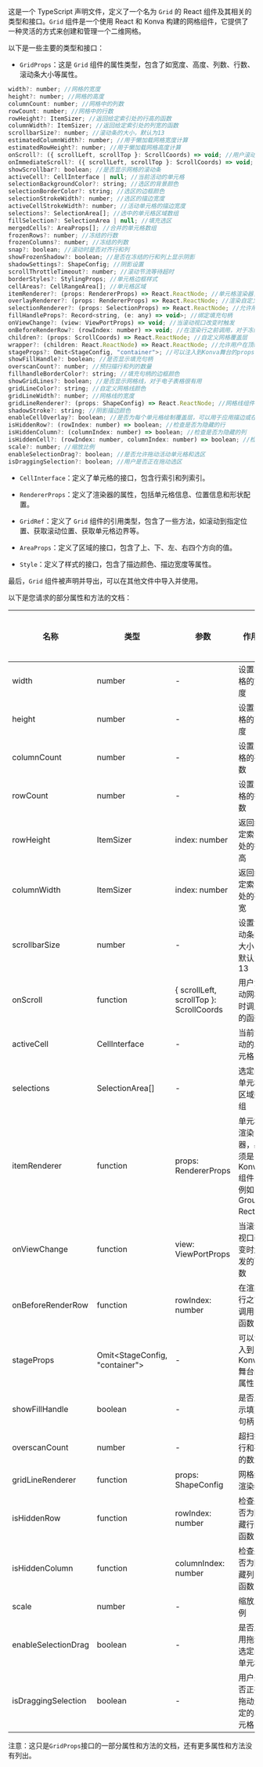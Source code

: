 这是一个 TypeScript 声明文件，定义了一个名为 `Grid` 的 React 组件及其相关的类型和接口。`Grid` 组件是一个使用 React 和 Konva 构建的网格组件，它提供了一种灵活的方式来创建和管理一个二维网格。

以下是一些主要的类型和接口：

- `GridProps`：这是 `Grid` 组件的属性类型，包含了如宽度、高度、列数、行数、滚动条大小等属性。
```jsx
width?: number; //网格的宽度
height?: number; //网格的高度
columnCount: number; //网格中的列数
rowCount: number; //网格中的行数
rowHeight?: ItemSizer; //返回给定索引处的行高的函数
columnWidth?: ItemSizer; //返回给定索引处的列宽的函数
scrollbarSize?: number; //滚动条的大小，默认为13
estimatedColumnWidth?: number; //用于懒加载网格宽度计算
estimatedRowHeight?: number; //用于懒加载网格高度计算
onScroll?: ({ scrollLeft, scrollTop }: ScrollCoords) => void; //用户滚动网格时的回调函数
onImmediateScroll?: ({ scrollLeft, scrollTop }: ScrollCoords) => void; //立即滚动时的回调函数
showScrollbar?: boolean; //是否显示网格的滚动条
activeCell?: CellInterface | null; //当前活动的单元格
selectionBackgroundColor?: string; //选区的背景颜色
selectionBorderColor?: string; //选区的边框颜色
selectionStrokeWidth?: number; //选区的描边宽度
activeCellStrokeWidth?: number; //活动单元格的描边宽度
selections?: SelectionArea[]; //选中的单元格区域数组
fillSelection?: SelectionArea | null; //填充选区
mergedCells?: AreaProps[]; //合并的单元格数组
frozenRows?: number; //冻结的行数
frozenColumns?: number; //冻结的列数
snap?: boolean; //滚动时是否对齐行和列
showFrozenShadow?: boolean; //是否在冻结的行和列上显示阴影
shadowSettings?: ShapeConfig; //阴影设置
scrollThrottleTimeout?: number; //滚动节流等待超时
borderStyles?: StylingProps; //单元格边框样式
cellAreas?: CellRangeArea[]; //单元格区域
itemRenderer?: (props: RendererProps) => React.ReactNode; //单元格渲染器，必须是一个Konva组件，例如Group，Rect等
overlayRenderer?: (props: RendererProps) => React.ReactNode; //渲染自定义覆盖层，如单元格顶部的描边
selectionRenderer?: (props: SelectionProps) => React.ReactNode; //允许用户自定义选中单元格的设计
fillHandleProps?: Record<string, (e: any) => void>; //绑定填充句柄
onViewChange?: (view: ViewPortProps) => void; //当滚动视口改变时触发
onBeforeRenderRow?: (rowIndex: number) => void; //在渲染行之前调用，对于冻结的单元格和合并的单元格会被调用
children?: (props: ScrollCoords) => React.ReactNode; //自定义网格覆盖层
wrapper?: (children: React.ReactNode) => React.ReactNode; //允许用户在顶级上下文中包装舞台子元素
stageProps?: Omit<StageConfig, "container">; //可以注入到Konva舞台的props
showFillHandle?: boolean; //是否显示填充句柄
overscanCount?: number; //预扫描行和列的数量
fillhandleBorderColor?: string; //填充句柄的边框颜色
showGridLines?: boolean; //是否显示网格线，对于电子表格很有用
gridLineColor?: string; //自定义网格线颜色
gridLineWidth?: number; //网格线的宽度
gridLineRenderer?: (props: ShapeConfig) => React.ReactNode; //网格线组件
shadowStroke?: string; //阴影描边颜色
enableCellOverlay?: boolean; //是否为每个单元格绘制覆盖层，可以用于应用描边或在单元格顶部绘制
isHiddenRow?: (rowIndex: number) => boolean; //检查是否为隐藏的行
isHiddenColumn?: (columnIndex: number) => boolean; //检查是否为隐藏的列
isHiddenCell?: (rowIndex: number, columnIndex: number) => boolean; //检查是否为隐藏的单元格
scale?: number; //缩放比例
enableSelectionDrag?: boolean; //是否允许拖动活动单元格和选区
isDraggingSelection?: boolean; //用户是否正在拖动选区
```

- `CellInterface`：定义了单元格的接口，包含行索引和列索引。

- `RendererProps`：定义了渲染器的属性，包括单元格信息、位置信息和形状配置。

- `GridRef`：定义了 `Grid` 组件的引用类型，包含了一些方法，如滚动到指定位置、获取滚动位置、获取单元格边界等。

- `AreaProps`：定义了区域的接口，包含了上、下、左、右四个方向的值。

- `Style`：定义了样式的接口，包含了描边颜色、描边宽度等属性。

最后，`Grid` 组件被声明并导出，可以在其他文件中导入并使用。


以下是您请求的部分属性和方法的文档：

| 名称 | 类型 | 参数 | 作用 | 注释 | 是否必选 |
| --- | --- | --- | --- | --- | --- |
| width | number | - | 设置网格的宽度 | - | 否 |
| height | number | - | 设置网格的高度 | - | 否 |
| columnCount | number | - | 设置网格的列数 | - | 是 |
| rowCount | number | - | 设置网格的行数 | - | 是 |
| rowHeight | ItemSizer | index: number | 返回给定索引处的行高 | - | 否 |
| columnWidth | ItemSizer | index: number | 返回给定索引处的列宽 | - | 否 |
| scrollbarSize | number | - | 设置滚动条的大小，默认为13 | - | 否 |
| onScroll | function | { scrollLeft, scrollTop }: ScrollCoords | 用户滚动网格时调用的函数 | - | 否 |
| activeCell | CellInterface | - | 当前活动的单元格 | - | 否 |
| selections | SelectionArea[] | - | 选定的单元格区域数组 | - | 否 |
| itemRenderer | function | props: RendererProps | 单元格渲染器，必须是Konva组件，例如：Group, Rect等 | - | 否 |
| onViewChange | function | view: ViewPortProps | 当滚动视口改变时触发的函数 | - | 否 |
| onBeforeRenderRow | function | rowIndex: number | 在渲染行之前调用的函数 | - | 否 |
| stageProps | Omit<StageConfig, "container"> | - | 可以注入到Konva舞台的属性 | - | 否 |
| showFillHandle | boolean | - | 是否显示填充句柄 | - | 否 |
| overscanCount | number | - | 超扫描行和列的数量 | - | 否 |
| gridLineRenderer | function | props: ShapeConfig | 网格线渲染器 | - | 否 |
| isHiddenRow | function | rowIndex: number | 检查是否为隐藏行的函数 | - | 否 |
| isHiddenColumn | function | columnIndex: number | 检查是否为隐藏列的函数 | - | 否 |
| scale | number | - | 缩放比例 | - | 否 |
| enableSelectionDrag | boolean | - | 是否启用拖动选定的单元格 | - | 否 |
| isDraggingSelection | boolean | - | 用户是否正在拖动选定的单元格 | - | 否 |

注意：这只是`GridProps`接口的一部分属性和方法的文档，还有更多属性和方法没有列出。